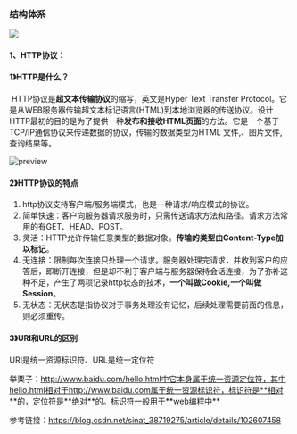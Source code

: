 ### 结构体系

![](https://gitee.com/hottersquash/pictures_byan/raw/master/all/v2-2a1c4a0807474a6c20057368b2a637b4_r.jpg)





#### 1、HTTP协议：

#### 1》HTTP是什么？

​	HTTP协议是**超文本传输协议**的缩写，英文是Hyper Text Transfer Protocol。它是从WEB服务器传输超文本标记语言(HTML)到本地浏览器的传送协议。设计HTTP最初的目的是为了提供一种**发布和接收HTML页面**的方法。它是一个基于TCP/IP通信协议来传递数据的协议，传输的数据类型为HTML 文件,、图片文件, 查询结果等。

![preview](https://pic4.zhimg.com/v2-fbef2c48d13068978904f3d1688728ab_r.jpg)



#### 2》HTTP协议的特点

1. http协议支持客户端/服务端模式，也是一种请求/响应模式的协议。
2. 简单快速：客户向服务器请求服务时，只需传送请求方法和路径。请求方法常用的有GET、HEAD、POST。
3. 灵活：HTTP允许传输任意类型的数据对象。**传输的类型由Content-Type加以标记**。
4. 无连接：限制每次连接只处理一个请求。服务器处理完请求，并收到客户的应答后，即断开连接，但是却不利于客户端与服务器保持会话连接，为了弥补这种不足，产生了两项记录http状态的技术，**一个叫做Cookie,一个叫做Session**。
5. 无状态：无状态是指协议对于事务处理没有记忆，后续处理需要前面的信息，则必须重传。



#### 3》URI和URL的区别

URI是统一资源标识符、URL是统一定位符

举栗子：http://www.baidu.com/hello.html中它本身属于统一资源定位符，其中hello.html相对于http://www.baidu.com属于统一资源标识符，标识符是**相对**的，定位符是**绝对**的。标识符一般用于**web编程中**

参考链接：https://blog.csdn.net/sinat_38719275/article/details/102607458



